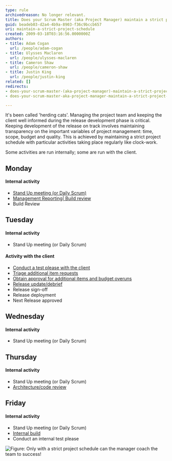 ```yaml
---
type: rule
archivedreason: No longer relevant.
title: Does your Scrum Master (aka Project Manager) maintain a strict project schedule?
guid: beadeb03-d2a4-4b9a-8903-f36c9bccb657
uri: maintain-a-strict-project-schedule
created: 2009-03-18T03:16:56.0000000Z
authors:
- title: Adam Cogan
  url: /people/adam-cogan
- title: Ulysses Maclaren
  url: /people/ulysses-maclaren
- title: Cameron Shaw
  url: /people/cameron-shaw
- title: Justin King
  url: /people/justin-king
related: []
redirects:
- does-your-scrum-master-(aka-project-manager)-maintain-a-strict-project-schedule
- does-your-scrum-master-aka-project-manager-maintain-a-strict-project-schedule

---
```


It's been called 'herding cats'. Managing the project team and keeping the client well informed during the release development phase is critical. Keeping development of the release on track involves maintaining transparency on the important variables of project management: time, scope, budget and quality. This is achieved by maintaining a strict project schedule with particular activities taking place regularly like clock-work.  

<!--endintro-->

Some activities are run internally; some are run with the client.

## Monday 
#### Internal activity
- [Stand Up meeting (or Daily Scrum)](/methodology-do-you-do-daily-scrums-aka-stand-up-meetings) 
- [Management Reporting| Build review](/management-do-you-enforce-deadlines-have-a-project-release-plan-a-debrief-and-a-mark-10) 
- Build Review

## Tuesday 
#### Internal activity
- Stand Up meeting (or Daily Scrum)

#### Activity with the client 
- [Conduct a test please with the client](/conduct-a-test-please-internally-and-then-with-the-client)
- [Triage additional item requests](/estimating-do-you-know-what-tasks-are-involved-in-addition-to-just-development-work-items)
- [Obtain approval for additional items and budget overuns](/do-you-email-clients-as-soon-as-you-realise-you-will-overrun-your-original-estimate)
- [Release update/debrief](/management-do-you-have-a-release-update-debrief-meeting-on-a-weekly-basis)
- Release sign-off
- Release deployment
- Next Release approved

## Wednesday 
#### Internal activity
- Stand Up meeting (or Daily Scrum)

## Thursday 
#### Internal activity
- Stand Up meeting (or Daily Scrum)
- [Architecture/code review](/rules-to-better-architecture-and-code-review)


## Friday 
#### Internal activity
- Stand Up meeting (or Daily Scrum)
- [Internal build](https://www.ssw.com.au/ssw/Standards/Rules/RulesToBetterSetups.aspx#BuildVersionDay)
- Conduct an internal test please
 
![Figure: Only with a strict project schedule can the manager coach the team to success!](ProjectManagement_Coach.jpg)
